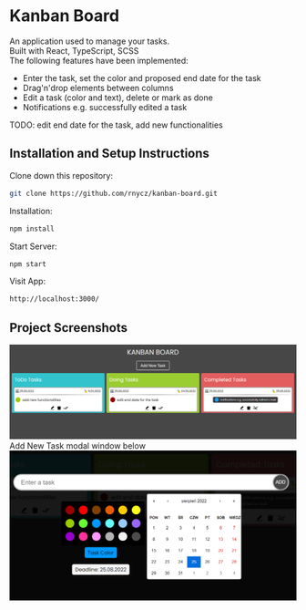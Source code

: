 # Kanban Board
An application used to manage your tasks.<br />
Built with React, TypeScript, SCSS<br />
The following features have been implemented:
* Enter the task, set the color and proposed end date for the task
* Drag'n'drop elements between columns
* Edit a task (color and text), delete or mark as done
* Notifications e.g. successfully edited a task

TODO: edit end date for the task, add new functionalities
## Installation and Setup Instructions
Clone down this repository:
```bash
git clone https://github.com/rnycz/kanban-board.git
```
Installation:
```bash
npm install
```
Start Server:
```bash
npm start
```
Visit App:
```bash
http://localhost:3000/
```
## Project Screenshots
![](./public/app-screen1.PNG) <br />
Add New Task modal window below <br />
![](./public/app-screen2.PNG) <br />